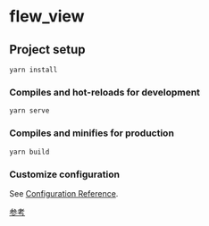# flew_view

## Project setup
```
yarn install
```

### Compiles and hot-reloads for development
```
yarn serve
```

### Compiles and minifies for production
```
yarn build
```

### Customize configuration
See [Configuration Reference](https://cli.vuejs.org/config/).


[参考](https://www.jianshu.com/p/74c06e649e71)

